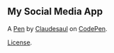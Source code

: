 My Social Media App
-------------------


A [Pen](https://codepen.io/Claudesaul/pen/WNYPLQB) by [Claudesaul](https://codepen.io/Claudesaul) on [CodePen](https://codepen.io).

[License](https://codepen.io/license/pen/WNYPLQB).